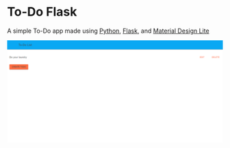 # To-Do Flask

A simple To-Do app made using [Python](https://www.python.org), [Flask](http://flask.pocoo.org), and [Material Design Lite](https://www.getmdl.io)

![Screenshot](screenshot.png)
